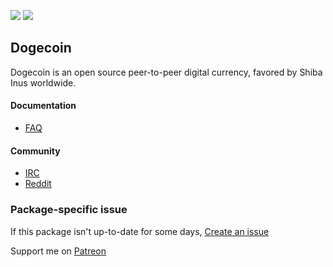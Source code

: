 [![](https://img.shields.io/chocolatey/v/dogecoin.portable?color=green&label=dogecoin.portable)](https://chocolatey.org/packages/dogecoin.portable) [![](https://img.shields.io/chocolatey/dt/dogecoin.portable)](https://chocolatey.org/packages/dogecoin.portable)

## Dogecoin
Dogecoin is an open source peer-to-peer digital currency, favored by Shiba Inus worldwide.

#### Documentation
* [FAQ](https://github.com/dogecoin/dogecoin#very-much-frequently-asked-questions)

#### Community
* [IRC](https://webchat.freenode.net/?channels=%23dogecoin)
* [Reddit](https://www.reddit.com/r/dogecoin)

### Package-specific issue
If this package isn't up-to-date for some days, [Create an issue](https://github.com/tunisiano187/Chocolatey-packages/issues/new/choose)

Support me on [Patreon](https://www.patreon.com/bePatron?u=39585820)